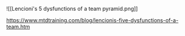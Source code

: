 ![[Lencioni's 5 dysfunctions of a team pyramid.png]]

https://www.mtdtraining.com/blog/lencionis-five-dysfunctions-of-a-team.htm